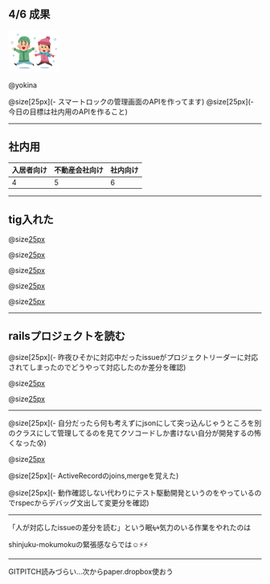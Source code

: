 ## 4/6 成果

<img src="/meetups/images/snow.png" width="100">

@yokina

@size[25px](- スマートロックの管理画面のAPIを作ってます)
@size[25px](- 今日の目標は社内用のAPIを作ること)

---

## 社内用

|入居者向け  |不動産会社向け  |社内向け  |
|---|---|---|
|4  |5  |6  |

---

## tig入れた

@size[25px](以前三木さんが使ってるの見て便利そうだったのでtig入れてみた。)

@size[25px](gitのグラフがSourceTreeと違うので戸惑うけど)

@size[25px]({tigはmasterブランチの最新が一番上に来るっぽい})

@size[25px]({SourceTreeはローカルに落としたすべてのリポジトリの最新順})

@size[25px](パスとファイル名のコピーが出来るの便利なのでしばらく並行して使ってみる。)

---

## railsプロジェクトを読む

@size[25px](- 昨夜ひそかに対応中だったissueがプロジェクトリーダーに対応されてしまったのでどうやって対応したのか差分を確認)

@size[25px](操作ログテーブルに「ログインした」「新規登録した」「招待した」などのメッセージがstring型で入っていたのを)

@size[25px](UserIdやメールアドレスなどの詳細情報をjsonbのカラムに変更して保存出来るようにする対応。)

---

@size[25px](- 自分だったら何も考えずにjsonにして突っ込んじゃうところを別のクラスにして管理してるのを見てクソコードしか書けない自分が開発するの怖くなった😰)

@size[25px](プログラミングのセンスって何がどうなのかわからん)

@size[25px](- ActiveRecordのjoins,mergeを覚えた)

@size[25px](- 動作確認しない代わりにテスト駆動開発というのをやっているのでrspecからデバッグ文出して変更分を確認)

---

「人が対応したissueの差分を読む」という~~眠い~~気力のいる作業をやれたのは

shinjuku-mokumokuの緊張感ならでは☺️⚡️⚡️


---

GITPITCH読みづらい…次からpaper.dropbox使おう